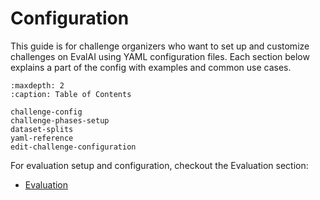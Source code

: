 # Configuration

This guide is for challenge organizers who want to set up and customize challenges on EvalAI using YAML configuration files. Each section below explains a part of the config with examples and common use cases.

```{toctree}
:maxdepth: 2
:caption: Table of Contents

challenge-config
challenge-phases-setup
dataset-splits
yaml-reference
edit-challenge-configuration
```

For evaluation setup and configuration, checkout the Evaluation section:
<br>
- <a href="../evaluation/">Evaluation</a>

